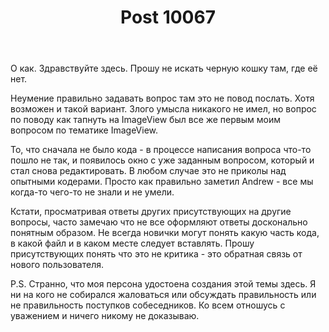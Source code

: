 ﻿---
title: "Post 10067"
se.owner.user_id: 366178
se.owner.display_name: "Rus"
se.owner.link: "https://ru.meta.stackoverflow.com/users/366178/rus"
se.link: "https://ru.meta.stackoverflow.com/a/10067"
se.post_id: 10067
se.post_type: answer
se.score: 7
---
<p>О как. 
Здравствуйте здесь.
Прошу не искать черную кошку там, где её нет.</p>

<p>Неумение правильно задавать вопрос там это не повод послать. Хотя возможен и такой вариант.
Злого умысла никакого не имел, но вопрос по поводу как тапнуть на ImageView был все же первым моим вопросом по тематике ImageView.</p>

<p>То, что сначала не было кода - в процессе написания вопроса что-то пошло не так, и появилось окно с уже заданным вопросом, который и стал снова редактировать.
В любом случае это не приколы над опытными кодерами.
Просто как правильно заметил Andrew - все мы когда-то чего-то не знали и не умели.</p>

<p>Кстати, просматривая ответы других присутствующих на другие вопросы, часто замечаю что не все оформляют ответы досконально понятным образом. Не всегда новички могут понять какую часть кода, в какой файл и в каком месте следует вставлять. Прошу присутствующих понять что это не критика - это обратная связь от нового пользователя.</p>

<p>P.S. Странно, что моя персона удостоена создания этой темы здесь. Я ни на кого не собирался жаловаться или обсуждать правильность или не правильность поступков собеседников.
Ко всем отношусь с уважением и ничего никому не доказываю. </p>
